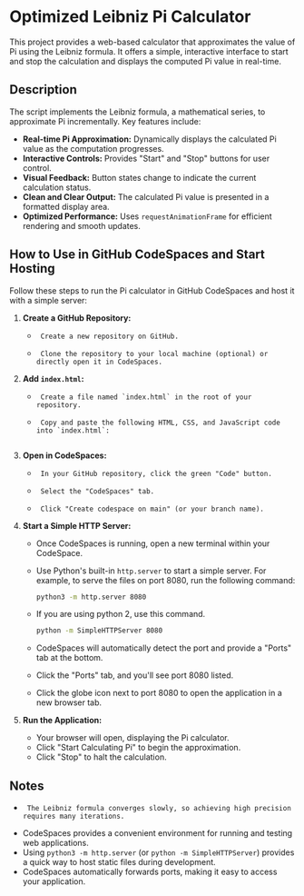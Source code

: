 # Optimized Leibniz Pi Calculator

This project provides a web-based calculator that approximates the value of Pi using the Leibniz formula. It offers a simple, interactive interface to start and stop the calculation and displays the computed Pi value in real-time.

## Description

The script implements the Leibniz formula, a mathematical series, to approximate Pi incrementally. Key features include:

-   **Real-time Pi Approximation:** Dynamically displays the calculated Pi value as the computation progresses.
-   **Interactive Controls:** Provides "Start" and "Stop" buttons for user control.
-   **Visual Feedback:** Button states change to indicate the current calculation status.
-   **Clean and Clear Output:** The calculated Pi value is presented in a formatted display area.
-   **Optimized Performance:** Uses `requestAnimationFrame` for efficient rendering and smooth updates.

## How to Use in GitHub CodeSpaces and Start Hosting

Follow these steps to run the Pi calculator in GitHub CodeSpaces and host it with a simple server:

1.  **Create a GitHub Repository:**
    -      Create a new repository on GitHub.
    -      Clone the repository to your local machine (optional) or directly open it in CodeSpaces.

2.  **Add `index.html`:**
    -      Create a file named `index.html` in the root of your repository.
    -      Copy and paste the following HTML, CSS, and JavaScript code into `index.html`:

    ```html
    ```

3.  **Open in CodeSpaces:**
    -      In your GitHub repository, click the green "Code" button.
    -      Select the "CodeSpaces" tab.
    -      Click "Create codespace on main" (or your branch name).

4.  **Start a Simple HTTP Server:**
    -   Once CodeSpaces is running, open a new terminal within your CodeSpace.
    -   Use Python's built-in `http.server` to start a simple server. For example, to serve the files on port 8080, run the following command:

        ```bash
        python3 -m http.server 8080
        ```

    -   If you are using python 2, use this command.
        ```bash
        python -m SimpleHTTPServer 8080
        ```
    -   CodeSpaces will automatically detect the port and provide a "Ports" tab at the bottom.
    -   Click the "Ports" tab, and you'll see port 8080 listed.
    -   Click the globe icon next to port 8080 to open the application in a new browser tab.

5.  **Run the Application:**
    -   Your browser will open, displaying the Pi calculator.
    -   Click "Start Calculating Pi" to begin the approximation.
    -   Click "Stop" to halt the calculation.

## Notes

-      The Leibniz formula converges slowly, so achieving high precision requires many iterations.
-   CodeSpaces provides a convenient environment for running and testing web applications.
-   Using `python3 -m http.server` (or `python -m SimpleHTTPServer`) provides a quick way to host static files during development.
-   CodeSpaces automatically forwards ports, making it easy to access your application.
